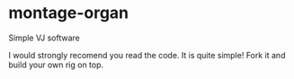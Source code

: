 # montage-organ
Simple VJ software

I would strongly recomend you read the code. It is quite simple! Fork it and build your own rig on top.
